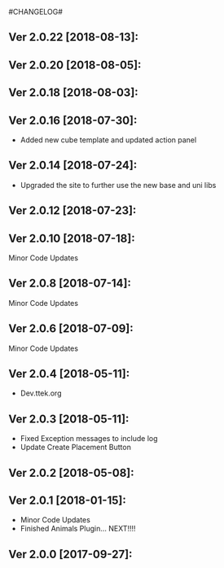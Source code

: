 #CHANGELOG#

Ver 2.0.22 [2018-08-13]:
-------------------------------


Ver 2.0.20 [2018-08-05]:
-------------------------------


Ver 2.0.18 [2018-08-03]:
-------------------------------


Ver 2.0.16 [2018-07-30]:
-------------------------------
  - Added new cube template and updated action panel


Ver 2.0.14 [2018-07-24]:
-------------------------------
  - Upgraded the site to further use the new base and uni libs


Ver 2.0.12 [2018-07-23]:
-------------------------------


Ver 2.0.10 [2018-07-18]:
-------------------------------
Minor Code Updates


Ver 2.0.8 [2018-07-14]:
-------------------------------
Minor Code Updates


Ver 2.0.6 [2018-07-09]:
-------------------------------
Minor Code Updates


Ver 2.0.4 [2018-05-11]:
-------------------------------
 - Dev.ttek.org


Ver 2.0.3 [2018-05-11]:
-------------------------------
 - Fixed Exception messages to include log
 - Update Create Placement Button


Ver 2.0.2 [2018-05-08]:
-------------------------------


Ver 2.0.1 [2018-01-15]:
-------------------------------
 - Minor Code Updates
 - Finished Animals Plugin... NEXT!!!!


Ver 2.0.0 [2017-09-27]:
-------------------------------


